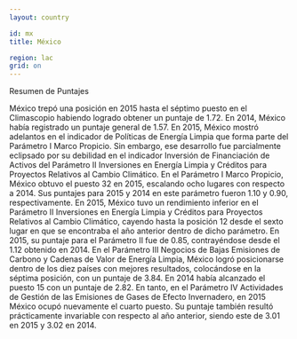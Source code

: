 ```yaml
---
layout: country

id: mx
title: México

region: lac
grid: on
---
```

Resumen de Puntajes

México trepó una posición en 2015 hasta el séptimo puesto en el Climascopio habiendo logrado obtener un puntaje de 1.72. En 2014, México había registrado un puntaje general de 1.57.
En 2015, México mostró adelantos en el indicador de Políticas de Energía Limpia que forma parte del Parámetro I Marco Propicio. Sin embargo, ese desarrollo fue parcialmente eclipsado por su debilidad en el indicador Inversión de Financiación de Activos  del Parámetro II Inversiones en Energía Limpia y Créditos para Proyectos Relativos al Cambio Climático.
En el Parámetro I Marco Propicio, México obtuvo el puesto 32 en 2015, escalando ocho lugares con respecto a 2014. Sus puntajes para 2015 y 2014 en este parámetro fueron 1.10 y 0.90, respectivamente. 
En 2015, México tuvo un rendimiento inferior en el Parámetro II Inversiones en Energía Limpia y Créditos para Proyectos Relativos al Cambio Climático, cayendo hasta la posición 12 desde el sexto lugar en que se encontraba el año anterior dentro de dicho parámetro. En 2015, su puntaje para el Parámetro II fue de 0.85, contrayéndose desde el 1.12 obtenido en 2014.
En el Parámetro III Negocios de Bajas Emisiones de Carbono y Cadenas de Valor de Energía Limpia, México logró posicionarse dentro de los diez países con mejores resultados, colocándose en la séptima posición, con un puntaje de 3.84. En 2014 había alcanzado el puesto 15 con un puntaje de 2.82.
En tanto, en el Parámetro IV Actividades de Gestión de las Emisiones de Gases de Efecto Invernadero, en 2015 México ocupó nuevamente el cuarto puesto. Su puntaje también resultó prácticamente invariable con respecto al año anterior, siendo este de 3.01 en 2015 y 3.02 en 2014.
